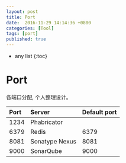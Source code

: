 ```yaml
---
layout: post
title: Port
date:  2016-11-29 14:14:36 +0800
categories: [Tool]
tags: [port]
published: true
---
```


* any list
{:toc}

# Port

各端口分配, 个人整理设计。

| Port           |   Server        |  Default port   |
| :------------- |:----------      |:--------------- |
| 1234           | Phabricator     |                 |
| 6379           | Redis           | 6379            |
| 8081           | Sonatype Nexus  | 8081            |
| 9000           | SonarQube       | 9000            |







